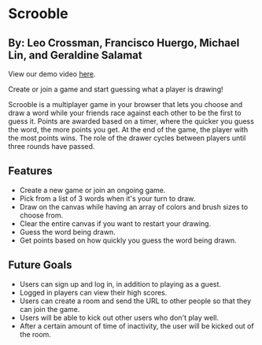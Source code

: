 # Scrooble
## By: Leo Crossman, Francisco Huergo, Michael Lin, and Geraldine Salamat

View our demo video [here](https://www.youtube.com/watch?v=xAM8xEW_qvo&list=PLx0iOsdUOUmkbGblSOJyBb7ZLLfKtrAFo&index=17&t=1s).

Create or join a game and start guessing what a player is drawing!

Scrooble is a multiplayer game in your browser that lets you choose and draw a word while your friends race against each other to be the first to guess it. Points are awarded based on a timer, where the quicker you guess the word, the more points you get. At the end of the game, the player with the most points wins. The role of the drawer cycles between players until three rounds have passed.

## Features

* Create a new game or join an ongoing game.
* Pick from a list of 3 words when it's your turn to draw.
* Draw on the canvas while having an array of colors and brush sizes to choose from.
* Clear the entire canvas if you want to restart your drawing.
* Guess the word being drawn.
* Get points based on how quickly you guess the word being drawn.

## Future Goals

* Users can sign up and log in, in addition to playing as a guest.
* Logged in players can view their high scores.
* Users can create a room and send the URL to other people so that they can join the game.
* Users will be able to kick out other users who don't play well.
* After a certain amount of time of inactivity, the user will be kicked out of the room.
